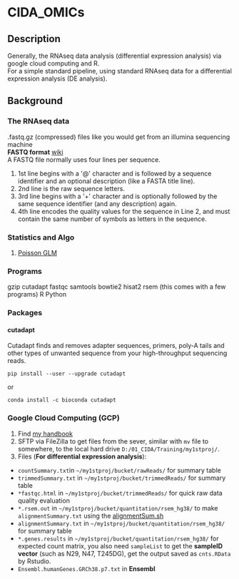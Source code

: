 # CIDA_OMICs
## Description
Generally, the RNAseq data analysis (differential expression analysis) via google cloud computing and R.  
For a simple standard pipeline, using standard RNAseq data for a differential expression analysis (DE analysis). 
## Background
### The RNAseq data
 .fastq.gz (compressed) files like you would get from an illumina sequencing machine  
**FASTQ format** [wiki](https://en.wikipedia.org/wiki/FASTQ_format)  
A FASTQ file normally uses four lines per sequence.
1. 1st line begins with a '@' character and is followed by a sequence identifier and an optional description (like a FASTA title line).
2. 2nd line is the raw sequence letters.
3. 3rd line begins with a '+' character and is optionally followed by the same sequence identifier (and any description) again.
4. 4th line encodes the quality values for the sequence in Line 2, and must contain the same number of symbols as letters in the sequence.
### Statistics and Algo
1. [Poisson GLM](https://github.com/Guannan-Shen/CIDA_OMICs/blob/master/Poisson%20GLM.md)
### Programs
gzip cutadapt fastqc samtools bowtie2 hisat2 rsem (this comes with a few programs) R Python

### Packages 
#### cutadapt
Cutadapt finds and removes adapter sequences, primers, poly-A tails and other types of unwanted sequence from your high-throughput sequencing reads.
  
    pip install --user --upgrade cutadapt
or 
    
    conda install -c bioconda cutadapt
### Google Cloud Computing  (GCP)
1. Find [my handbook](https://github.com/Guannan-Shen/Tutorial/tree/R/Google_Cloud)
2. SFTP via FileZilla to get files from the sever, similar with `mv` file to somewhere, to the local hard drive `D:/01_CIDA/Training/my1stproj/`.
3. Files (**For differential expression analysis**):  
  * `countSummary.txt`in `~/my1stproj/bucket/rawReads/` for summary table
  * `trimmedSummary.txt` in `~/my1stproj/bucket/trimmedReads/` for summary table 
  * `*fastqc.html` in `~/my1stproj/bucket/trimmedReads/` for quick raw data quality evaluation
  * `*.rsem.out` in `~/my1stproj/bucket/quantitation/rsem_hg38/` to make `alignmentSummary.txt` using the [alignmentSum.sh](https://github.com/Guannan-Shen/Tutorial/blob/R/Linux_Bash/alignmentSum.sh)
  * `alignmentSummary.txt` in `~/my1stproj/bucket/quantitation/rsem_hg38/` for summary table 
  * `*.genes.results` in `~/my1stproj/bucket/quantitation/rsem_hg38/` for expected count matrix, you also need `sampleList` to get the **sampleID vector** (such as N29, N47, T245DG), get the output saved as `cnts.RData` by Rstudio. 
  * `Ensembl.humanGenes.GRCh38.p7.txt` in **Ensembl**
